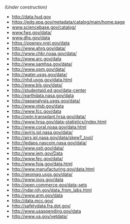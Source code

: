 _(Under construction)_



* http://data.hud.gov
* https://edg.epa.gov/metadata/catalog/main/home.page
* www.sciencebase.gov/catalog/
* www.fws.gov/data/
* www.dhs.gov/data
* https://openpv.nrel.gov/data
* http://www.ahrq.gov/data/
* http://www.chbr.noaa.gov/data/
* http://www.arc.gov/data
* http://www.samhsa.gov/data/
* http://www.opm.gov/data/
* http://water.usgs.gov/data/
* http://nhd.usgs.gov/data.html
* http://www.bls.gov/data/
* http://studentaid.ed.gov/data-center
* http://earthdata.nasa.gov/data
* http://gapanalysis.usgs.gov/data/
* http://www.ntsb.gov/data
* http://www.fcc.gov/data
* http://optn.transplant.hrsa.gov/data/
* http://www.hrsa.gov/data-statistics/index.html
* http://www.coral.noaa.gov/data.html
* http://aviris.jpl.nasa.gov/data/
* http://airs.jpl.nasa.gov/data/skewT_tool/
* http://ledaps.nascom.nasa.gov/data/
* http://www.osti.gov/data/
* http://www.jem.gov/Data
* http://www.fec.gov/data/
* http://www.foia.gov/data.html
* http://www.manufacturing.gov/data.html
* http://geomag.usgs.gov/data/
* http://www.ioos.gov/data
* http://open.commerce.gov/data-sets
* http://ndar.nih.gov/data_from_labs.html
* http://www.arm.gov/data
* http://data.mcc.gov/
* http://safetydata.fra.dot.gov/
* http://www.usaspending.gov/data
* http://www.va.gov/vetdata/
